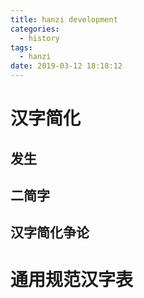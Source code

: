 ```yaml
---
title: hanzi development
categories:
  - history
tags:
  - hanzi
date: 2019-03-12 18:18:12
---
```


# 汉字简化

## 发生

## 二简字

## 汉字简化争论

# 通用规范汉字表